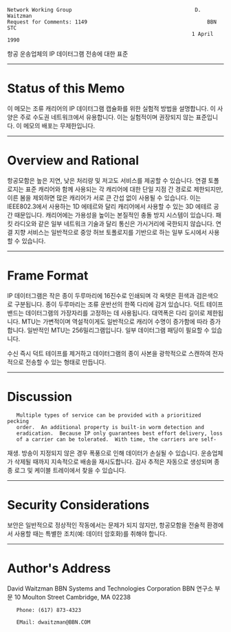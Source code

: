 

```text
Network Working Group                                        D. Waitzman
Request for Comments: 1149                                       BBN STC
                                                            1 April 1990
```

항공 운송업체의 IP 데이터그램 전송에 대한 표준

---
# **Status of this Memo**

이 메모는 조류 캐리어의 IP 데이터그램 캡슐화를 위한 실험적 방법을 설명합니다. 이 사양은 주로 수도권 네트워크에서 유용합니다. 이는 실험적이며 권장되지 않는 표준입니다. 이 메모의 배포는 무제한입니다.

---
# **Overview and Rational**

항공모함은 높은 지연, 낮은 처리량 및 저고도 서비스를 제공할 수 있습니다. 연결 토폴로지는 표준 캐리어와 함께 사용되는 각 캐리어에 대한 단일 지점 간 경로로 제한되지만, 이른 봄을 제외하면 많은 캐리어가 서로 큰 간섭 없이 사용될 수 있습니다. 이는 IEEE802.3에서 사용하는 1D 에테르와 달리 캐리어에서 사용할 수 있는 3D 에테르 공간 때문입니다. 캐리어에는 가용성을 높이는 본질적인 충돌 방지 시스템이 있습니다. 패킷 라디오와 같은 일부 네트워크 기술과 달리 통신은 가시거리에 국한되지 않습니다. 연결 지향 서비스는 일반적으로 중앙 허브 토폴로지를 기반으로 하는 일부 도시에서 사용할 수 있습니다.

---
# **Frame Format**

IP 데이터그램은 작은 종이 두루마리에 16진수로 인쇄되며 각 옥텟은 흰색과 검은색으로 구분됩니다. 종이 두루마리는 조류 운반선의 한쪽 다리에 감겨 있습니다. 덕트 테이프 밴드는 데이터그램의 가장자리를 고정하는 데 사용됩니다. 대역폭은 다리 길이로 제한됩니다. MTU는 가변적이며 역설적이게도 일반적으로 캐리어 수명이 증가함에 따라 증가합니다. 일반적인 MTU는 256밀리그램입니다. 일부 데이터그램 패딩이 필요할 수 있습니다.

수신 즉시 덕트 테이프를 제거하고 데이터그램의 종이 사본을 광학적으로 스캔하여 전자적으로 전송할 수 있는 형태로 만듭니다.

---
# **Discussion**

```text
   Multiple types of service can be provided with a prioritized pecking
   order.  An additional property is built-in worm detection and
   eradication.  Because IP only guarantees best effort delivery, loss
   of a carrier can be tolerated.  With time, the carriers are self-
```

재생. 방송이 지정되지 않은 경우 폭풍으로 인해 데이터가 손실될 수 있습니다. 운송업체가 삭제될 때까지 지속적으로 배송을 재시도합니다. 감사 추적은 자동으로 생성되며 종종 로그 및 케이블 트레이에서 찾을 수 있습니다.

---
# **Security Considerations**

보안은 일반적으로 정상적인 작동에서는 문제가 되지 않지만, 항공모함을 전술적 환경에서 사용할 때는 특별한 조치\(예: 데이터 암호화\)를 취해야 합니다.

---
# **Author's Address**

David Waitzman BBN Systems and Technologies Corporation BBN 연구소 부문 10 Moulton Street Cambridge, MA 02238

```text
   Phone: (617) 873-4323

   EMail: dwaitzman@BBN.COM
```